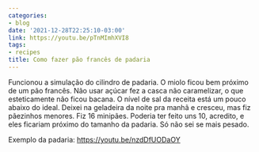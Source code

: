 ```yaml
---
categories:
- blog
date: '2021-12-28T22:25:10-03:00'
link: https://youtu.be/pTnMImhXVI8
tags:
- recipes
title: Como fazer pão francês de padaria
---
```


Funcionou a simulação do cilindro de padaria. O miolo ficou bem próximo de um pão francês. Não usar açúcar fez a casca não caramelizar, o que esteticamente não ficou bacana. O nível de sal da receita está um pouco abaixo do ideal. Deixei na geladeira da noite pra manhã e cresceu, mas fiz pãezinhos menores. Fiz 16 minipães. Poderia ter feito uns 10, acredito, e eles ficariam próximo do tamanho da padaria. Só não sei se mais pesado.

Exemplo da padaria: https://youtu.be/nzdDfUODaOY